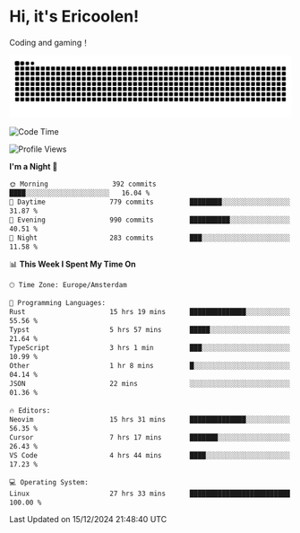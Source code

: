 # Hi, it's Ericoolen!
Coding and gaming！

<picture>
  <source media="(prefers-color-scheme: dark)" srcset="https://raw.githubusercontent.com/Eric-Song-Nop/Eric-Song-Nop/output/github-contribution-grid-snake-dark.svg">
  <source media="(prefers-color-scheme: light)" srcset="https://raw.githubusercontent.com/Eric-Song-Nop/Eric-Song-Nop/output/github-contribution-grid-snake.svg">
  <img alt="github contribution grid snake animation" src="https://raw.githubusercontent.com/Eric-Song-Nop/Eric-Song-Nop/output/github-contribution-grid-snake.svg">
</picture>

<!--START_SECTION:waka-->
![Code Time](http://img.shields.io/badge/Code%20Time-1%2C677%20hrs%2054%20mins-blue)

![Profile Views](http://img.shields.io/badge/Profile%20Views-1-blue)

**I'm a Night 🦉** 

```text
🌞 Morning                392 commits         ████░░░░░░░░░░░░░░░░░░░░░   16.04 % 
🌆 Daytime                779 commits         ████████░░░░░░░░░░░░░░░░░   31.87 % 
🌃 Evening                990 commits         ██████████░░░░░░░░░░░░░░░   40.51 % 
🌙 Night                  283 commits         ███░░░░░░░░░░░░░░░░░░░░░░   11.58 % 
```


📊 **This Week I Spent My Time On** 

```text
🕑︎ Time Zone: Europe/Amsterdam

💬 Programming Languages: 
Rust                     15 hrs 19 mins      ██████████████░░░░░░░░░░░   55.56 % 
Typst                    5 hrs 57 mins       █████░░░░░░░░░░░░░░░░░░░░   21.64 % 
TypeScript               3 hrs 1 min         ███░░░░░░░░░░░░░░░░░░░░░░   10.99 % 
Other                    1 hr 8 mins         █░░░░░░░░░░░░░░░░░░░░░░░░   04.14 % 
JSON                     22 mins             ░░░░░░░░░░░░░░░░░░░░░░░░░   01.36 % 

🔥 Editors: 
Neovim                   15 hrs 31 mins      ██████████████░░░░░░░░░░░   56.35 % 
Cursor                   7 hrs 17 mins       ███████░░░░░░░░░░░░░░░░░░   26.43 % 
VS Code                  4 hrs 44 mins       ████░░░░░░░░░░░░░░░░░░░░░   17.23 % 

💻 Operating System: 
Linux                    27 hrs 33 mins      █████████████████████████   100.00 % 
```


 Last Updated on 15/12/2024 21:48:40 UTC
<!--END_SECTION:waka-->
